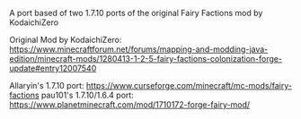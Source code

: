 A port based of two 1.7.10 ports of the original Fairy Factions mod by KodaichiZero

Original Mod by KodaichiZero: https://www.minecraftforum.net/forums/mapping-and-modding-java-edition/minecraft-mods/1280413-1-2-5-fairy-factions-colonization-forge-update#entry12007540

Allaryin's 1.7.10 port: https://www.curseforge.com/minecraft/mc-mods/fairy-factions
pau101's 1.7.10/1.6.4 port: https://www.planetminecraft.com/mod/1710172-forge-fairy-mod/
